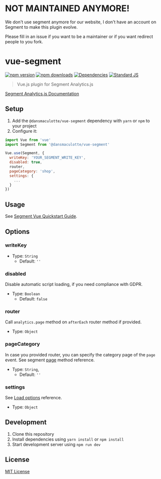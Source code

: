 # NOT MAINTAINED ANYMORE!

We don't use segment anymore for our website, I don't have an account on Segment to make this plugin evolve.

Please fill in an issue if you want to be a maintainer or if you want redirect people to you fork.

# vue-segment

[![npm version][npm-version-src]][npm-version-href]
[![npm downloads][npm-downloads-src]][npm-downloads-href]
[![Dependencies][david-dm-src]][david-dm-href]
[![Standard JS][standard-js-src]][standard-js-href]

> Vue.js plugin for Segment Analytics.js

[Segment Analytics.js Documentation](https://segment.com/docs/sources/website/analytics.js/)

## Setup

1. Add the `@dansmaculotte/vue-segment` dependency with `yarn` or `npm` to your project
2. Configure it:

```js
import Vue from 'vue'
import Segment from '@dansmaculotte/vue-segment'

Vue.use(Segment, {
  writeKey: 'YOUR_SEGMENT_WRITE_KEY',
  disabled: true,
  router,
  pageCategory: 'shop',
  settings: {
    ...
  }
})
```

## Usage

See [Segment Vue Quickstart Guide](https://github.com/segmentio/analytics-vue#how-to-get-started).

## Options

### writeKey

- Type: `String`
  - Default: `''`

### disabled

Disable automatic script loading, if you need compliance with GDPR.

- Type: `Boolean`
  - Default: `false`

### router

Call `analytics.page` method on `afterEach` router method if provided.

- Type: `Object`

### pageCategory

In case you provided router, you can specify the category page of the `page` event. See segment [page](https://segment.com/docs/sources/website/analytics.js/#page) method reference.

- Type: `String`,
  - Default: `''`

### settings

See [Load options](https://segment.com/docs/sources/website/analytics.js/#load-options) reference.

- Type: `Object`

## Development

1. Clone this repository
2. Install dependencies using `yarn install` or `npm install`
3. Start development server using `npm run dev`

## License

[MIT License](./LICENSE.md)

<!-- Badges -->

[npm-downloads-src]: https://img.shields.io/npm/dt/@dansmaculotte/vue-segment.svg?style=flat-square
[npm-downloads-href]: https://npmjs.com/package/@dansmaculotte/vue-segment

[npm-version-src]: https://img.shields.io/npm/v/@dansmaculotte/vue-segment/latest.svg?style=flat-square
[npm-version-href]: https://npmjs.com/package/@dansmaculotte/vue-segment

[david-dm-src]: https://david-dm.org/dansmaculotte/vue-segment/status.svg?style=flat-square
[david-dm-href]: https://david-dm.org/dansmaculotte/vue-segment

[standard-js-src]: https://img.shields.io/badge/code_style-standard-brightgreen.svg?style=flat-square
[standard-js-href]: https://standardjs.com
